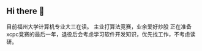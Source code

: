 ## Hi there 👋

目前福州大学计算机专业大三在读。
主业打算法竞赛，业余爱好炒股
正在准备xcpc竞赛的最后一年，退役后会考虑学习软件开发知识，优先找工作，不考虑读研。
<!--
**inoader/inoader** is a ✨ _special_ ✨ repository because its `README.md` (this file) appears on your GitHub profile.

Here are some ideas to get you started:

- 🔭 I’m currently working on ...
- 🌱 I’m currently learning ...
- 👯 I’m looking to collaborate on ...
- 🤔 I’m looking for help with ...
- 💬 Ask me about ...
- 📫 How to reach me: ...
- 😄 Pronouns: ...
- ⚡ Fun fact: ...
-->
